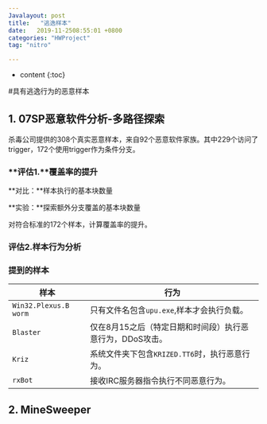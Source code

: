 ```yaml
---
Javalayout: post
title:   "逃逸样本"
date:   2019-11-2508:55:01 +0800
categories: "HWProject"
tag: "nitro"

---
```


* content
{:toc}




#具有逃逸行为的恶意样本

## 1. 07SP恶意软件分析-多路径探索

杀毒公司提供的308个真实恶意样本，来自92个恶意软件家族。其中229个访问了trigger，172个使用trigger作为条件分支。

### **评估1.**覆盖率的提升

**对比：**样本执行的基本块数量

**实验：**探索额外分支覆盖的基本块数量

对符合标准的172个样本，计算覆盖率的提升。

### 评估2.样本行为分析



### 提到的样本

| 样本                  | 行为                                                      |
| --------------------- | --------------------------------------------------------- |
| `Win32.Plexus.B worm` | 只有文件名包含`upu.exe`,样本才会执行负载。                |
| `Blaster`             | 仅在8月15之后（特定日期和时间段）执行恶意行为，DDoS攻击。 |
| `Kriz`                | 系统文件夹下包含`KRIZED.TT6`时，执行恶意行为。            |
| `rxBot`               | 接收IRC服务器指令执行不同恶意行为。                       |



## 2. MineSweeper

